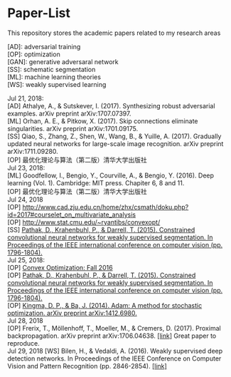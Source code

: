 # Paper-List
This repository stores the academic papers related to my research areas

[AD]: adversarial training  
[OP]: optimization  
[GAN]: generative adversaral network  
[SS]: schematic segmentation   
[ML]: machine learning theories  
[WS]: weakly supervised learning

Jul 21, 2018:  
[AD] Athalye, A., & Sutskever, I. (2017). Synthesizing robust adversarial examples. arXiv preprint arXiv:1707.07397.  
[ML] Orhan, A. E., & Pitkow, X. (2017). Skip connections eliminate singularities. arXiv preprint arXiv:1701.09175.  
[SS] Qiao, S., Zhang, Z., Shen, W., Wang, B., & Yuille, A. (2017). Gradually updated neural networks for large-scale image recognition. arXiv preprint arXiv:1711.09280.  
[OP] 最优化理论与算法（第二版）清华大学出版社  
Jul 23, 2018:  
[ML] Goodfellow, I., Bengio, Y., Courville, A., & Bengio, Y. (2016). Deep learning (Vol. 1). Cambridge: MIT press. Chapiter 6, 8 and 11.  
[OP] 最优化理论与算法（第二版）清华大学出版社     
Jul 24, 2018  
[OP] http://www.cad.zju.edu.cn/home/zhx/csmath/doku.php?id=2017#courselet_on_multivariate_analysis  
[OP] http://www.stat.cmu.edu/~ryantibs/convexopt/  
[SS] [Pathak, D., Krahenbuhl, P., & Darrell, T. (2015). Constrained convolutional neural networks for weakly supervised segmentation. In Proceedings of the IEEE international conference on computer vision (pp. 1796-1804).](https://www.cv-foundation.org/openaccess/content_iccv_2015/papers/Pathak_Constrained_Convolutional_Neural_ICCV_2015_paper.pdf)    
Jul 25, 2018:  
[OP] [Convex Optimization: Fall 2016](http://www.stat.cmu.edu/~ryantibs/convexopt/)  
[OP] [Pathak, D., Krahenbuhl, P., & Darrell, T. (2015). Constrained convolutional neural networks for weakly supervised segmentation. In Proceedings of the IEEE international conference on computer vision (pp. 1796-1804).](https://www.cv-foundation.org/openaccess/content_iccv_2015/papers/Pathak_Constrained_Convolutional_Neural_ICCV_2015_paper.pdf)    
[OP] [Kingma, D. P., & Ba, J. (2014). Adam: A method for stochastic optimization. arXiv preprint arXiv:1412.6980.](https://arxiv.org/abs/1412.6980)  
Jul 28, 2018  
[OP] Frerix, T., Möllenhoff, T., Moeller, M., & Cremers, D. (2017). Proximal backpropagation. arXiv preprint arXiv:1706.04638. [[link]](https://arxiv.org/abs/1706.04638) Great paper to reproduce.    
Jul 29, 2018
[WS] Bilen, H., & Vedaldi, A. (2016). Weakly supervised deep detection networks. In Proceedings of the IEEE Conference on Computer Vision and Pattern Recognition (pp. 2846-2854). [[link]](https://www.cv-foundation.org/openaccess/content_cvpr_2016/html/Bilen_Weakly_Supervised_Deep_CVPR_2016_paper.html)  
